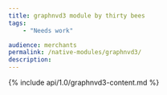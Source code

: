 ```yaml
---
title: graphnvd3 module by thirty bees
tags:
    - "Needs work"

audience: merchants
permalink: /native-modules/graphnvd3/
description:
---
```


{% include api/1.0/graphnvd3-content.md %}